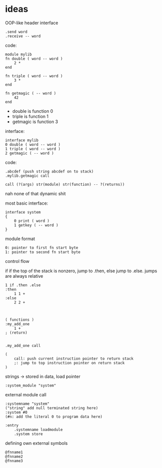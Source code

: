 # ideas

OOP-like header interface

```
.send word
.receive -- word
```

code:
```
module mylib
fn double ( word -- word )
    2 *
end

fn triple ( word -- word )
    3 *
end

fn getmagic ( -- word )
    42
end
```
- double is function 0
- triple is function 1
- getmagic is function 3

interface:
```
interface mylib
0 double ( word -- word )
1 triple ( word -- word )
2 getmagic ( -- word )
```

code:
```
.abcdef (push string abcdef on to stack)
.mylib.getmagic call

call (?(args) str(module) str(function) -- ?(returns))
```
nah none of that dynamic shit

most basic interface:
```
interface system
{
    0 print ( word )
    1 getkey ( -- word )
}
```

module format
```
0: pointer to first fn start byte
1: pointer to second fn start byte
```

control flow

if
if the top of the stack is nonzero, jump to .then, else jump to .else. jumps are always relative
```
1 if .then .else
:then
    1 1 +
:else
    2 2 +



( functions )
:my_add_one
    1 +
; (return)


.my_add_one call

(
    call: push current instruction pointer to return stack
    ;: jump to top instruction pointer on return stack
)
```

strings -> stored in data, load pointer
```
:system_module "system"
```

external module call
```
:systemname "system"
("string" add null terminated string here)
:system #0
(#n: add the literal 0 to program data here)

:entry
    .systemname loadmodule
    .system store
```



defining own external symbols
```
@fnname1
@fnname2
@fnname3
```